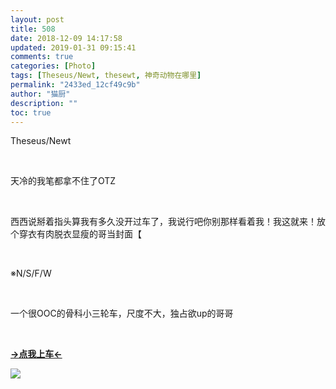 ```yaml
---
layout: post
title: 508
date: 2018-12-09 14:17:58
updated: 2019-01-31 09:15:41
comments: true
categories: [Photo]
tags: [Theseus/Newt, thesewt, 神奇动物在哪里]
permalink: "2433ed_12cf49c9b"
author: "猫厨"
description: ""
toc: true
---
```


<p>Theseus/Newt<br /></p> 
<p>&nbsp;<br /></p> 
<p>天冷的我笔都拿不住了OTZ</p> 
<p>&nbsp;<br /></p> 
<p>西西说掰着指头算我有多久没开过车了，我说行吧你别那样看着我！我这就来！放个穿衣有肉脱衣显瘦的哥当封面【</p> 
<p>&nbsp;<br /></p> 
<p>※N/S/F/W</p> 
<p><br /></p> 
<p>一个很OOC的骨科小三轮车，尺度不大，独占欲up的哥哥</p> 
<p>&nbsp;<br /></p> 
<p><a rel="nofollow" href="https://images-wixmp-ed30a86b8c4ca887773594c2.wixmp.com/intermediary/f/d97cf4c4-1f95-4c79-9e66-10b31d5fac97/dcyc0bc-19ad79a9-68c7-4996-9e84-a20753f34050.jpg" target="_blank"  ><strong>→点我上车←</strong></a><br /></p>

![](/img/img_cVZNdzJtQk9JV2ZKMS9zaC9neVY5SE8vazh4UWVkcGROd1dNWmswVCswdGtteVB5Nk92dEp3PT0.jpg)